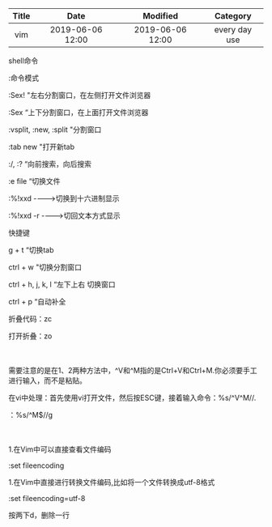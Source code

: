 | Title                | Date             | Modified         | Category          |
|:--------------------:|:----------------:|:----------------:|:-----------------:|
|      vim        | 2019-06-06 12:00 | 2019-06-06 12:00 | every day use            |



shell命令

:命令模式

:Sex!                        "左右分割窗口，在左侧打开文件浏览器

:Sex                         “上下分割窗口，在上面打开文件浏览器

:vsplit, :new, :split     "分割窗口

:tab new                    "打开新tab

:/, :?                          “向前搜索，向后搜索

:e file                        “切换文件

:%!xxd   ---->切换到十六进制显示

:%!xxd -r ---->切回文本方式显示

快捷键

g + t          “切换tab

ctrl + w     "切换分割窗口

ctrl +  h, j, k, l     “左下上右 切换窗口

ctrl + p      “自动补全


折叠代码：zc

打开折叠：zo

　　

需要注意的是在1、2两种方法中，^V和^M指的是Ctrl+V和Ctrl+M.你必须要手工进行输入，而不是粘贴。 

在vi中处理：首先使用vi打开文件，然后按ESC键，接着输入命令：%s/^V^M//. 

 ：%s/^M$//g 

　 

1.在Vim中可以直接查看文件编码

:set fileencoding

1.在Vim中直接进行转换文件编码,比如将一个文件转换成utf-8格式

:set fileencoding=utf-8



按两下d，删除一行
